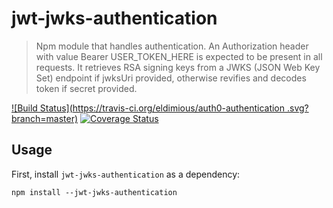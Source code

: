 # jwt-jwks-authentication

> Npm module that handles authentication. An Authorization header with value Bearer USER_TOKEN_HERE is expected to be present in all requests.
It retrieves RSA signing keys from a JWKS (JSON Web Key Set) endpoint if jwksUri provided, otherwise revifies and decodes token if
secret provided.


[![Build Status](https://travis-ci.org/eldimious/auth0-authentication
.svg?branch=master)](https://travis-ci.org/eldimious/auth0-authentication) [![Coverage Status](https://coveralls.io/repos/github/eldimious/auth0-authentication/badge.svg?branch=master)](https://coveralls.io/github/eldimious/auth0-authentication?branch=master)

## Usage

First, install `jwt-jwks-authentication` as a dependency:

```shell
npm install --jwt-jwks-authentication
```
